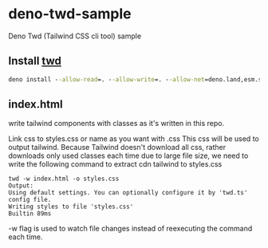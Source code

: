 # deno-twd-sample
Deno Twd (Tailwind CSS cli tool) sample

## Install <a href="https://github.com/kt3k/twd">twd</a>
```cmd
deno install --allow-read=. --allow-write=. --allow-net=deno.land,esm.sh,cdn.esm.sh -fq https://deno.land/x/twd@v0.4.8/cli.ts
```

## index.html
write tailwind components with classes as it's written in this repo.

Link css to styles.css or name as you want with .css
This css will be used to output tailwind.
Because Tailwind doesn't download all css, rather downloads only used classes each time due to large file size, we need to write the following command to extract cdn tailwind to styles.css
```
twd -w index.html -o styles.css
Output: 
Using default settings. You can optionally configure it by 'twd.ts' config file.
Writing styles to file 'styles.css'
Builtin 89ms
```

-w flag is used to watch file changes instead of reexecuting the command each time.
